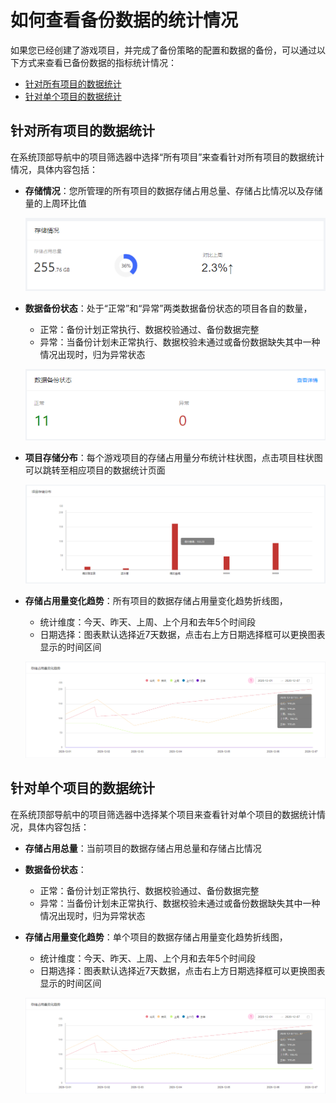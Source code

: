 # 如何查看备份数据的统计情况

如果您已经创建了游戏项目，并完成了备份策略的配置和数据的备份，可以通过以下方式来查看已备份数据的指标统计情况：

- [针对所有项目的数据统计](#针对所有项目的数据统计)
- [针对单个项目的数据统计](#针对单个项目的数据统计)

## 针对所有项目的数据统计

在系统顶部导航中的项目筛选器中选择“所有项目”来查看针对所有项目的数据统计情况，具体内容包括：

- **存储情况**：您所管理的所有项目的数据存储占用总量、存储占比情况以及存储量的上周环比值

  ![image-20201214173330624](../data-reliability-doc-masterdocsimg/image-20201214173330624.png)

- **数据备份状态**：处于“正常”和“异常”两类数据备份状态的项目各自的数量，

  - 正常：备份计划正常执行、数据校验通过、备份数据完整    
  - 异常：当备份计划未正常执行、数据校验未通过或备份数据缺失其中一种情况出现时，归为异常状态

  ![image-20201214190827332](../data-reliability-doc-masterdocsimg/image-20201214190827332.png)

- **项目存储分布**：每个游戏项目的存储占用量分布统计柱状图，点击项目柱状图可以跳转至相应项目的数据统计页面

  ![image-20201214190856001](../data-reliability-doc-masterdocsimg/image-20201214190856001.png)

- **存储占用量变化趋势**：所有项目的数据存储占用量变化趋势折线图，

  - 统计维度：今天、昨天、上周、上个月和去年5个时间段
  - 日期选择：图表默认选择近7天数据，点击右上方日期选择框可以更换图表显示的时间区间

  ![image-20201214190908112](../data-reliability-doc-masterdocsimg/image-20201214190908112.png)

## 针对单个项目的数据统计

在系统顶部导航中的项目筛选器中选择某个项目来查看针对单个项目的数据统计情况，具体内容包括：

- **存储占用总量**：当前项目的数据存储占用总量和存储占比情况

- **数据备份状态**：

  - 正常：备份计划正常执行、数据校验通过、备份数据完整    
  - 异常：当备份计划未正常执行、数据校验未通过或备份数据缺失其中一种情况出现时，归为异常状态

- **存储占用量变化趋势**：单个项目的数据存储占用量变化趋势折线图，

  - 统计维度：今天、昨天、上周、上个月和去年5个时间段
  - 日期选择：图表默认选择近7天数据，点击右上方日期选择框可以更换图表显示的时间区间

  ![image-20201214190908112](../data-reliability-doc-masterdocsimg/image-20201214190908112.png)
